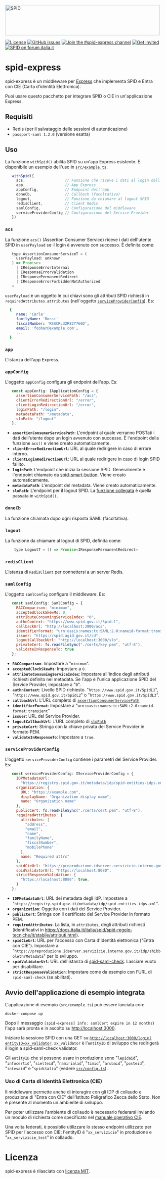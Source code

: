 <!-- markdownlint-disable no-inline-html -->

<img
    src="https://github.com/italia/spid-graphics/blob/master/spid-logos/spid-logo-b-lb.png"
    alt="SPID"
    data-canonical-src="https://github.com/italia/spid-graphics/blob/master/spid-logos/spid-logo-b-lb.png"
    width="500"
    height="98"
/>

[![License](https://img.shields.io/github/license/italia/spid-express.svg)](https://github.com/italia/spid-express/blob/master/LICENSE)
[![GitHub issues](https://img.shields.io/github/issues/italia/spid-express.svg)](https://github.com/italia/spid-express/issues)
[![Join the #spid-express channel](https://img.shields.io/badge/Slack%20channel-%23spid--express-blue.svg)](https://app.slack.com/client/T6C27AXE0/C7ESTJS58)
[![Get invited](https://slack.developers.italia.it/badge.svg)](https://slack.developers.italia.it/)
[![SPID on forum.italia.it](https://img.shields.io/badge/Forum-spid-blue.svg)](https://forum.italia.it/c/spid/5)

# spid-express

spid-express è un middleware per [Express](https://expressjs.com) che implementa
SPID e Entra con CIE (Carta d'identità Elettronica).

Puoi usare questo pacchetto per integrare SPID o CIE in un'applicazione Express.

## Requisiti

* Redis (per il salvataggio delle sessioni di autenticazione)
* `passport-saml 1.2.0` (versione esatta)

## Uso

La funzione `withSpid()` abilita SPID su un'app Express esistente.
È disponibile un esempio dell'uso in [`src/example.ts`](src/example.ts).

```js
   withSpid({
     acs,                  // Funzione che riceve i dati al login dell'utente SPID
     app,                  // App Express
     appConfig,            // Endpoint dell'app
     doneCb,               // Callback (facoltativo)
     logout,               // Funzione da chiamare al logout SPID
     redisClient,          // Client Redis
     samlConfig,           // Configurazione del middleware
     serviceProviderConfig // Configurazione del Service Provider
   })
```

### `acs`

La funzione `acs()` (Assertion Consumer Service) riceve i dati dell'utente SPID
in `userPayload` se il login è avvenuto con successo. È definita come:

```js
   type AssertionConsumerServiceT = (
     userPayload: unknown
   ) => Promise<
     | IResponseErrorInternal
     | IResponseErrorValidation
     | IResponsePermanentRedirect
     | IResponseErrorForbiddenNotAuthorized
   >
```

`userPayload` è un oggetto le cui chiavi sono gli attributi SPID richiesti in
`requiredAttributes.attributes` (nell'oggetto [`serviceProviderConfig`](#serviceProviderConfig)). Es:

```yaml
  {
     name: 'Carla'
     familyName: 'Rossi'
     fiscalNumber: 'RSSCRL32R82Y766D',
     email: 'foobar@example.com',
     ...
  }
```

### `app`

L'istanza dell'app Express.

### `appConfig`

L'oggetto `appConfig` configura gli endpoint dell'app. Es:

```js
   const appConfig: IApplicationConfig = {
     assertionConsumerServicePath: "/acs",
     clientErrorRedirectionUrl: "/error",
     clientLoginRedirectionUrl: "/error",
     loginPath: "/login",
     metadataPath: "/metadata",
     sloPath: "/logout"
   };
```

* **`assertionConsumerServicePath`**: L'endpoint al quale verranno POSTati i
  dati dell'utente dopo un login avvenuto con successo. È l'endpoint della
  funzione `acs()` e viene creato automaticamente.
* **`clientErrorRedirectionUrl`**: URL al quale redirigere in caso di errore interno.
* **`clientLoginRedirectionUrl`**: URL al quale redirigere in caso di login SPID
  fallito.
* **`loginPath`** L'endpoint che inizia la sessione SPID. Generalmente è l'endpoint
  chiamato da [spid-smart-button](https://github.com/italia/spid-smart-button).
  Viene creato automaticamente.
* **`metadataPath`**: L'endpoint del metadata. Viene creato automaticamente.
* **`sloPath`**: L'endpoint per il logout SPID. La [funzione collegata](#logout)
  è quella passata in `withSpid()`.

### `doneCb`

La funzione chiamata dopo ogni risposta SAML (facoltativa).

### `logout`

La funzione da chiamare al logout di SPID, definita come:

```js
    type LogoutT = () => Promise<IResponsePermanentRedirect>
```

### `redisClient`

L'istanza di `RedisClient` per connettersi a un server Redis.

### `samlConfig`

L'oggetto `samlConfig` configura il middleware. Es:

```js
   const samlConfig: SamlConfig = {
     RACComparison: "minimum",
     acceptedClockSkewMs: 0,
     attributeConsumingServiceIndex: "0",
     authnContext: "https://www.spid.gov.it/SpidL1",
     callbackUrl: "http://localhost:3000/acs",
     identifierFormat: "urn:oasis:names:tc:SAML:2.0:nameid-format:transient",
     issuer: "https://spid.agid.gov.it/cd",
     logoutCallbackUrl: "http://localhost:3000/slo",
     privateCert: fs.readFileSync("./certs/key.pem", "utf-8"),
     validateInResponseTo: true
   };
 ```

* **`RACComparison`**: Impostare a "`minimum`".
* **`acceptedClockSkewMs`**: Impostare a `0`.
* **`attributeConsumingServiceIndex`**: Impostare all'indice degli attributi richiesti
  definito nel metadata. Se l'app è l'unica applicazione SPID del Service Provider,
  impostare a "`0`".
* **`authnContext`**: Livello SPID richiesto. "`https://www.spid.gov.it/SpidL1`",
  "`https://www.spid.gov.it/SpidL2`" o "`https://www.spid.gov.it/SpidL3`".
* **`callbackUrl`**: L'URL completo di [`assertionConsumerServicePath`](#appConfig)
* **`identifierFormat`**: Impostare a "`urn:oasis:names:tc:SAML:2.0:nameid-format:transient`"
* **`issuer`**: URL del Service Provider.
* **`logoutCallbackUrl`**: L'URL completo di [`sloPath`](#appConfig)
* **`privateCert`**: Stringa con la chiave privata del Service Provider in
  formato PEM.
* **`validateInResponseTo`**: Impostare a `true`.

### `serviceProviderConfig`

L'oggetto `serviceProviderConfig` contiene i parametri del Service Provider. Es:

```js
   const serviceProviderConfig: IServiceProviderConfig = {
     IDPMetadataUrl:
       "https://registry.spid.gov.it/metadata/idp/spid-entities-idps.xml",
     organization: {
       URL: "https://example.com",
       displayName: "Organization display name",
       name: "Organization name"
     },
     publicCert: fs.readFileSync("./certs/cert.pem", "utf-8"),
     requiredAttributes: {
       attributes: [
         "address",
         "email",
         "name",
         "familyName",
         "fiscalNumber",
         "mobilePhone"
       ],
       name: "Required attrs"
     },
     spidCieUrl: "https://preproduzione.idserver.servizicie.interno.gov.it/idp/shibboleth?Metadata",
     spidValidatorUrl: "https://localhost:8080",
     strictResponseValidation: {
       "https://localhost:8080": true,
     }
   };
```

* **`IDPMetadataUrl`**: URL dei metadata degli IdP. Impostare a "`https://registry.spid.gov.it/metadata/idp/spid-entities-idps.xml`".
* **`organization`**: Oggetto con i dati del Service Provider.
* **`publicCert`**: Stringa con il certificato del Service Provider in formato PEM.
* **`requiredAttributes`**: La lista, in `attributes`, degli attributi richiesti
  (identificativi in <https://docs.italia.it/italia/spid/spid-regole-tecniche/it/stabile/attributi.html>).
* **`spidCieUrl`**: URL per l'accesso con Carta d'Identità elettronica
  ("Entra con CIE").
  Impostare a "`https://preproduzione.idserver.servizicie.interno.gov.it/idp/shibboleth?Metadata`"
  per lo sviluppo.
* **`spidValidatorUrl`**: URL dell'istanza di [spid-saml-check](https://github.com/italia/spid-saml-check).
  Lasciare vuoto per disabilitare.
* **`strictResponseValidation`**: Impostare come da esempio con l'URL di `spid-saml-check` (se abilitati).

## Avvio dell'applicazione di esempio integrata

L'applicazione di esempio (`src/example.ts`) può essere lanciata con:

```shell
docker-compose up
```

Dopo il messaggio `[spid-express] info: samlCert expire in 12 months`) l'app sarà
pronta e in ascolto su <http://localhost:3000>.

Iniziare la sessione SPID con una GET su
[`http://localhost:3000/login?entityID=xx_validator`](http://localhost:3000/login?entityID=xx_validator).
`xx_validator` è l'`entityID` di sviluppo che redirigerà il login a spid-saml-check validator.

Gli `entityID` che si possono usare in produzione sono "`lepidaid`", "`infocertid`",
"`sielteid`", "`namirialid`", "`timid`", "`arubaid`", "`posteid`", "`intesaid`"
e "`spiditalia`" (vedere [`src/config.ts`](src/config.ts)).

### Uso di Carta di Identità Elettronica (CIE)

Il middleware permette anche di interagire con gli IDP di collaudo e produzione di
"Entra con CIE" dell'Istituto Poligrafico Zecca dello Stato. Non è presente al momento
un ambiente di sviluppo.

Per poter utilizzare l'ambiente di collaudo è necessario federarsi inviando un
modulo di richiesta come specificato nel
[manuale operativo CIE](https://www.cartaidentita.interno.gov.it/CIE-ManualeOperativoperifornitoridiservizi.pdf).

Una volta federati, è possibile utilizzare lo stesso endpoint utilizzato per SPID
per l'accesso con CIE: l'entityID è "`xx_servizicie`" in produzione e
"`xx_servizicie_test`" in collaudo.

# Licenza

spid-express è rilasciato con [licenza MIT](LICENSE).
